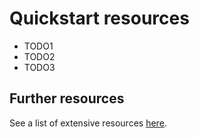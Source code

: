 # Quickstart resources
- TODO1
- TODO2
- TODO3

## Further resources
See a list of extensive resources [here](https://learn-neuroimaging.github.io/tutorials-and-resources/programming/).

